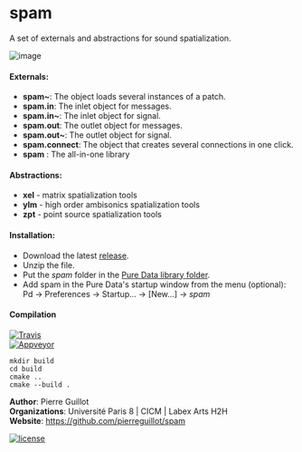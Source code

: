 # spam

A set of externals and abstractions for sound spatialization. 

![image](https://cloud.githubusercontent.com/assets/1409918/15268247/bf1d2056-19d8-11e6-8ab3-b1a26e3482a0.png)

#### Externals:
- **spam~**: The object loads several instances of a patch.
- **spam.in**: The inlet object for messages.
- **spam.in~**: The inlet object for signal.
- **spam.out**: The outlet object for messages.
- **spam.out~**: The outlet object for signal.
- **spam.connect**: The object that creates several connections in one click.
- **spam** : The all-in-one library

#### Abstractions:
- **xel** - matrix spatialization tools
- **ylm** - high order ambisonics spatialization tools
- **zpt** - point source spatialization tools

#### Installation:
- Download the latest [release](https://github.com/pierreguillot/spam/releases).
- Unzip the file.
- Put the *spam* folder in the [Pure Data library folder](https://puredata.info/docs/faq/how-do-i-install-externals-and-help-files).
- Add spam in the Pure Data's startup window from the menu (optional):  
  Pd → Preferences → Startup... → [New...] → *spam*

#### Compilation

[![Travis](https://img.shields.io/travis/pierreguillot/spam.svg)](https://travis-ci.org/pierreguillot/spam)  
[![Appveyor](https://img.shields.io/appveyor/ci/pierreguillot/spam.svg)](https://ci.appveyor.com/project/pierreguillot/spam)
```
mkdir build
cd build
cmake ..
cmake --build .
```

**Author**: Pierre Guillot  
**Organizations**: Université Paris 8 | CICM | Labex Arts H2H   
**Website**: https://github.com/pierreguillot/spam    

[![license](https://img.shields.io/github/license/pierreguillot/spam.svg?maxAge=2592000)](https://github.com/pierreguillot/spam/blob/master/LICENSE)
